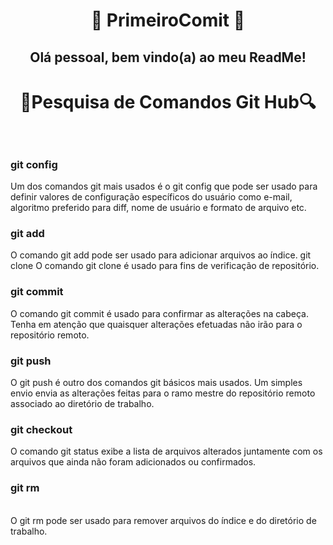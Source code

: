 <h1 align="center">🔨 PrimeiroComit 🔨
<h2 align="center">Olá pessoal, bem vindo(a) ao meu ReadMe!</h2>
<h1 align="center">🔎Pesquisa de Comandos Git Hub🔍
<br>
<br>
<p> <h3>git config</h3>
Um dos comandos git mais usados ​​é o git config que pode ser usado para definir valores de configuração específicos do usuário como e-mail, algoritmo preferido para diff, nome de usuário e formato de arquivo etc.

<p> <h3>git add</h3>
O comando git add pode ser usado para adicionar arquivos ao índice. 
git clone
O comando git clone é usado para fins de verificação de repositório.
<p> <h3>git commit</h3>
O comando git commit é usado para confirmar as alterações na cabeça. Tenha em atenção que quaisquer alterações efetuadas não irão para o repositório remoto. 
<p> <h3>git push</h3>
O git push é outro dos comandos git básicos mais usados. Um simples envio envia as alterações feitas para o ramo mestre do repositório remoto associado ao diretório de trabalho. 
<p> <h3>git checkout</h3>
O comando git status exibe a lista de arquivos alterados juntamente com os arquivos que ainda não foram adicionados ou confirmados.
<p> <h3>git rm</h3>
<br>
O git rm pode ser usado para remover arquivos do índice e do diretório de trabalho.






